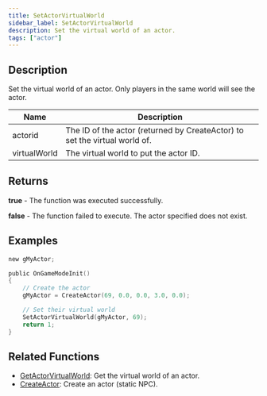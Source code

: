 ```yaml
---
title: SetActorVirtualWorld
sidebar_label: SetActorVirtualWorld
description: Set the virtual world of an actor.
tags: ["actor"]
---
```


<VersionWarn version='SA-MP 0.3.7' />

## Description

Set the virtual world of an actor. Only players in the same world will see the actor.

| Name         | Description                                                                |
| ------------ | -------------------------------------------------------------------------- |
| actorid      | The ID of the actor (returned by CreateActor) to set the virtual world of. |
| virtualWorld | The virtual world to put the actor ID.                                     |

## Returns

**true** - The function was executed successfully.

**false** - The function failed to execute. The actor specified does not exist.

## Examples

```c
new gMyActor;

public OnGameModeInit()
{
    // Create the actor
    gMyActor = CreateActor(69, 0.0, 0.0, 3.0, 0.0);

    // Set their virtual world
    SetActorVirtualWorld(gMyActor, 69);
    return 1;
}
```

## Related Functions

- [GetActorVirtualWorld](GetActorVirtualWorld): Get the virtual world of an actor.
- [CreateActor](CreateActor): Create an actor (static NPC).
